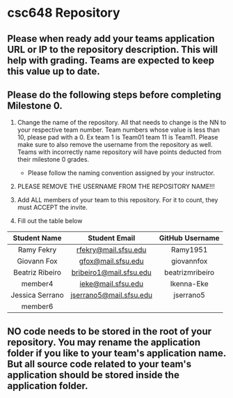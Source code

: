 # csc648 Repository

## Please when ready add your teams application URL or IP to the repository description. This will help with grading. Teams are expected to keep this value up to date.

## Please do the following steps before completing Milestone 0.
1. Change the name of the repository. All that needs to change is the NN to your respective team number. Team numbers whose value is less than 10, please pad with a 0. Ex team 1 is Team01 team 11 is Team11. Please make sure to also remove the username from the repository as well. Teams with incorrectly name repository will have points deducted from their milestone 0 grades.
      - Please follow the naming convention assigned by your instructor.

1. PLEASE REMOVE THE USERNAME FROM THE REPOSITORY NAME!!!

2. Add ALL members of your team to this repository. For it to count, they must ACCEPT the invite.

3. Fill out the table below


| Student Name | Student Email | GitHub Username |
|    :---:     |     :---:     |     :---:       |
| Ramy Fekry      | rfekry@mail.sfsu.edu |   Ramy1951              |
| Giovann Fox       |gfox@mail.sfsu.edu        | giovannfox                |
| Beatriz Ribeiro      |bribeiro1@mail.sfsu.edu               |beatrizmribeiro                 |
| member4      |    ieke@mail.sfsu.edu           |Ikenna-Eke                 |
| Jessica Serrano      |jserrano5@mail.sfsu.edu               |jserrano5                 |
| member6      |               |                 |

## NO code needs to be stored in the root of your repository. You may rename the application folder if you like to your team's application name. But all source code related to your team's application should be stored inside the application folder.
